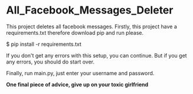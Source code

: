 # All_Facebook_Messages_Deleter
This project deletes all facebook messages.
Firstly, this project have a requirements.txt therefore download pip and run please.

$ pip install -r requirements.txt

If you don't get any errors with this setup, you can continue. But if you get any errors, you should do start over.

Finally, run main.py, just enter your username and password.




**One final piece of advice, give up on your toxic girlfriend**
